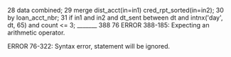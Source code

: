 28         data combined;
29             merge dist_acct(in=in1) cred_rpt_sorted(in=in2);
30             by loan_acct_nbr;
31             if in1 and in2 and dt_sent between dt and intnx('day', dt, 65) and count <= 3;
                                          _______
                                          388
                                          76
ERROR 388-185: Expecting an arithmetic operator.

ERROR 76-322: Syntax error, statement will be ignored.
